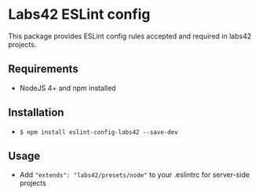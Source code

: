 Labs42 ESLint config
====================

This package provides ESLint config rules accepted and required in labs42 projects.

Requirements
------------

 * NodeJS 4+ and npm installed

Installation
------------

 * ``$ npm install eslint-config-labs42 --save-dev``

Usage
-----

 * Add ``"extends": "labs42/presets/node"`` to your .eslintrc for server-side projects
